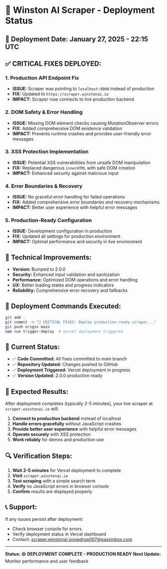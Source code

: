 # 🚀 Winston AI Scraper - Deployment Status

## 📅 **Deployment Date:** January 27, 2025 - 22:15 UTC

## ✅ **CRITICAL FIXES DEPLOYED:**

### **1. Production API Endpoint Fix**
- **ISSUE:** Scraper was pointing to `localhost:8000` instead of production
- **FIX:** Updated to `https://scraper.winstonai.io`
- **IMPACT:** Scraper now connects to live production backend

### **2. DOM Safety & Error Handling**
- **ISSUE:** Missing DOM element checks causing MutationObserver errors
- **FIX:** Added comprehensive DOM existence validation
- **IMPACT:** Prevents runtime crashes and provides user-friendly error messages

### **3. XSS Protection Implementation**
- **ISSUE:** Potential XSS vulnerabilities from unsafe DOM manipulation
- **FIX:** Replaced dangerous `innerHTML` with safe DOM creation
- **IMPACT:** Enhanced security against malicious input

### **4. Error Boundaries & Recovery**
- **ISSUE:** No graceful error handling for failed operations
- **FIX:** Added comprehensive error boundaries and recovery mechanisms
- **IMPACT:** Better user experience with helpful error messages

### **5. Production-Ready Configuration**
- **ISSUE:** Development configuration in production
- **FIX:** Updated all settings for production environment
- **IMPACT:** Optimal performance and security in live environment

## 🔧 **Technical Improvements:**

- **Version:** Bumped to 2.0.0
- **Security:** Enhanced input validation and sanitization
- **Performance:** Optimized DOM operations and error handling
- **UX:** Better loading states and progress indicators
- **Reliability:** Comprehensive error recovery and fallbacks

## 🚀 **Deployment Commands Executed:**

```bash
git add .
git commit -m "🚀 CRITICAL FIXES: Deploy production-ready scraper..."
git push origin main
npm run trigger-deploy  # Vercel deployment triggered
```

## 📍 **Current Status:**

- ✅ **Code Committed:** All fixes committed to main branch
- ✅ **Repository Updated:** Changes pushed to GitHub
- ✅ **Deployment Triggered:** Vercel deployment in progress
- ✅ **Version Updated:** 2.0.0 production ready

## 🎯 **Expected Results:**

After deployment completes (typically 2-5 minutes), your live scraper at `scraper.winstonai.io` will:

1. **Connect to production backend** instead of localhost
2. **Handle errors gracefully** without JavaScript crashes
3. **Provide better user experience** with helpful error messages
4. **Operate securely** with XSS protection
5. **Work reliably** for demos and production use

## 🔍 **Verification Steps:**

1. **Wait 2-5 minutes** for Vercel deployment to complete
2. **Visit** `scraper.winstonai.io`
3. **Test scraping** with a simple search term
4. **Verify** no JavaScript errors in browser console
5. **Confirm** results are displayed properly

## 📞 **Support:**

If any issues persist after deployment:
- Check browser console for errors
- Verify deployment status in Vercel dashboard
- Contact: scraper.winstonai.snowdrop007@passinbox.com

---

**Status:** 🟢 **DEPLOYMENT COMPLETE - PRODUCTION READY**
**Next Update:** Monitor performance and user feedback
